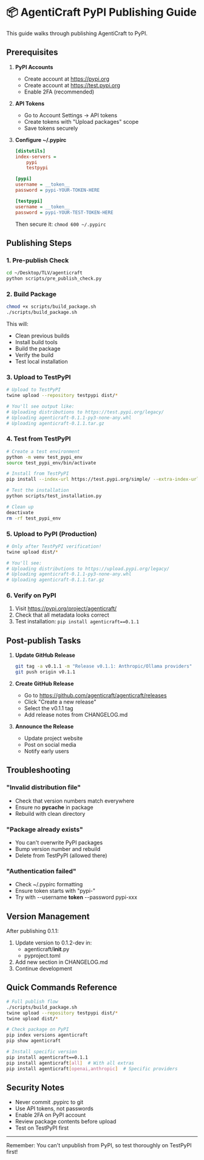 # 📦 AgentiCraft PyPI Publishing Guide

This guide walks through publishing AgentiCraft to PyPI.

## Prerequisites

1. **PyPI Accounts**
   - Create account at https://pypi.org
   - Create account at https://test.pypi.org
   - Enable 2FA (recommended)

2. **API Tokens**
   - Go to Account Settings → API tokens
   - Create tokens with "Upload packages" scope
   - Save tokens securely

3. **Configure ~/.pypirc**
   ```ini
   [distutils]
   index-servers =
       pypi
       testpypi

   [pypi]
   username = __token__
   password = pypi-YOUR-TOKEN-HERE

   [testpypi]
   username = __token__
   password = pypi-YOUR-TEST-TOKEN-HERE
   ```
   
   Then secure it: `chmod 600 ~/.pypirc`

## Publishing Steps

### 1. Pre-publish Check
```bash
cd ~/Desktop/TLV/agenticraft
python scripts/pre_publish_check.py
```

### 2. Build Package
```bash
chmod +x scripts/build_package.sh
./scripts/build_package.sh
```

This will:
- Clean previous builds
- Install build tools
- Build the package
- Verify the build
- Test local installation

### 3. Upload to TestPyPI
```bash
# Upload to TestPyPI
twine upload --repository testpypi dist/*

# You'll see output like:
# Uploading distributions to https://test.pypi.org/legacy/
# Uploading agenticraft-0.1.1-py3-none-any.whl
# Uploading agenticraft-0.1.1.tar.gz
```

### 4. Test from TestPyPI
```bash
# Create a test environment
python -m venv test_pypi_env
source test_pypi_env/bin/activate

# Install from TestPyPI
pip install --index-url https://test.pypi.org/simple/ --extra-index-url https://pypi.org/simple/ agenticraft==0.1.1

# Test the installation
python scripts/test_installation.py

# Clean up
deactivate
rm -rf test_pypi_env
```

### 5. Upload to PyPI (Production)
```bash
# Only after TestPyPI verification!
twine upload dist/*

# You'll see:
# Uploading distributions to https://upload.pypi.org/legacy/
# Uploading agenticraft-0.1.1-py3-none-any.whl
# Uploading agenticraft-0.1.1.tar.gz
```

### 6. Verify on PyPI
1. Visit https://pypi.org/project/agenticraft/
2. Check that all metadata looks correct
3. Test installation: `pip install agenticraft==0.1.1`

## Post-publish Tasks

1. **Update GitHub Release**
   ```bash
   git tag -a v0.1.1 -m "Release v0.1.1: Anthropic/Ollama providers"
   git push origin v0.1.1
   ```

2. **Create GitHub Release**
   - Go to https://github.com/agenticraft/agenticraft/releases
   - Click "Create a new release"
   - Select the v0.1.1 tag
   - Add release notes from CHANGELOG.md

3. **Announce the Release**
   - Update project website
   - Post on social media
   - Notify early users

## Troubleshooting

### "Invalid distribution file"
- Check that version numbers match everywhere
- Ensure no __pycache__ in package
- Rebuild with clean directory

### "Package already exists"
- You can't overwrite PyPI packages
- Bump version number and rebuild
- Delete from TestPyPI (allowed there)

### "Authentication failed"
- Check ~/.pypirc formatting
- Ensure token starts with "pypi-"
- Try with --username __token__ --password pypi-xxx

## Version Management

After publishing 0.1.1:
1. Update version to 0.1.2-dev in:
   - agenticraft/__init__.py
   - pyproject.toml
2. Add new section in CHANGELOG.md
3. Continue development

## Quick Commands Reference

```bash
# Full publish flow
./scripts/build_package.sh
twine upload --repository testpypi dist/*
twine upload dist/*

# Check package on PyPI
pip index versions agenticraft
pip show agenticraft

# Install specific version
pip install agenticraft==0.1.1
pip install agenticraft[all]  # With all extras
pip install agenticraft[openai,anthropic]  # Specific providers
```

## Security Notes

- Never commit .pypirc to git
- Use API tokens, not passwords
- Enable 2FA on PyPI account
- Review package contents before upload
- Test on TestPyPI first

---

Remember: You can't unpublish from PyPI, so test thoroughly on TestPyPI first!
